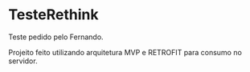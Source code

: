 # TesteRethink
Teste pedido pelo Fernando.

Projeito feito utilizando arquitetura MVP e RETROFIT para consumo no servidor.
